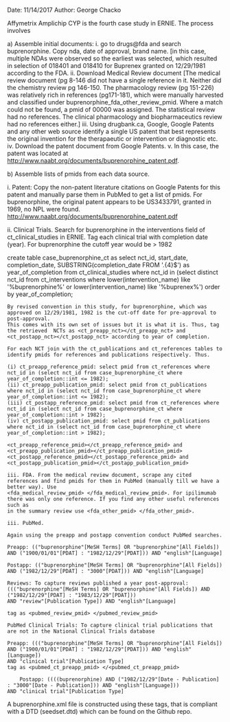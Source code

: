 Date: 11/14/2017
Author: George Chacko

Affymetrix Amplichip CYP  is the fourth case study in ERNIE. The process involves

a) Assemble initial documents: 
   i. go to drugs@fda and search buprenorphine. Copy nda, date of approval, brand name. [in this case, multiple NDAs were observed so the earliest was selected, which resulted in 
   selection of 018401 and 018410 for Buprenex granted on 12/29/1981 according to the FDA.
   ii. Download Medical Review document [The medical review document (pg 8-146 did not have a single reference in it. Neither did the chemistry review pg 146-150. 
   The pharmacology review (pg 151-226) was relatively rich in references (pg171-181), which were manually harvested and classified under buprenorphine_fda_other_review_pmid. Where a 
   match could not be found, a pmid of 00000 was assigned. The statistical review had no references. The clinical pharmacology and biopharmaceutics review had no references either.] 
   iii. Using drugbank.ca, Google, Google Patents and any other web source identify a single US patent that best represents the original invention 
   for the therapaeutic or intervention or diagnostic etc. 
   iv. Download the patent document from Google Patents.
   v. In this case, the patent was located at http://www.naabt.org/documents/buprenorphine_patent.pdf.

b) Assemble lists of pmids from each data source. 

   i. Patent: Copy the non-patent literature citations on Google Patents for this patent and manually parse them in PubMed to get a list of pmids. 
   For buprenorphine, the original patent appears to be US3433791, granted in 1969, no NPL were found. http://www.naabt.org/documents/buprenorphine_patent.pdf

   ii. Clinical Trials. Search for buprenorphine  in the interventions field of ct_clinical_studies in ERNIE. Tag each clinical trial with completion
   date (year). For buprenorphine the cutoff year would be > 1982

   create table case_buprenorphine_ct as select nct_id, start_date, completion_date, SUBSTRING(completion_date FROM '.{4}$') as
   year_of_completion from ct_clinical_studies where nct_id in (select distinct nct_id from ct_interventions where lower(intervention_name) like '%buprenorphine%'
   or lower(intervention_name) like '%buprenex%') order by year_of_completion;


    By revised convention in this study, for buprenorphine, which was approved on 12/29/1981, 1982 is the cut-off date for pre-approval to post-approval. 
    This comes with its own set of issues but it is what it is. Thus, tag the retrieved  NCTs as <ct_preapp_nct></ct_preapp_nct> and 
    <ct_postapp_nct></ct_postapp_nct> according to year of completion.
    
    For each NCT join with the ct_publications and ct_references tables to identify pmids for references and publications respectively. Thus. 
    
    (i) ct_preapp_reference_pmid: select pmid from ct_references where nct_id in (select nct_id from case_buprenorphine_ct where year_of_completion::int <= 1982);
    (ii) ct_preapp_publication_pmid: select pmid from ct_publications where nct_id in (select nct_id from case_buprenorphine_ct where year_of_completion::int <= 1982);  
    (iii) ct_postapp_reference_pmid: select pmid from ct_references where nct_id in (select nct_id from case_buprenorphine_ct where year_of_completion::int > 1982);
    (iv) ct_postapp_publication_pmid: select pmid from ct_publications where nct_id in (select nct_id from case_buprenorphine_ct where year_of_completion::int > 1982);
 
    <ct_preapp_reference_pmid></ct_preapp_reference_pmid> and <ct_preapp_publication_pmid></ct_preapp_publication_pmid>
    <ct_postapp_reference_pmid></ct_postapp_reference_pmid> and <ct_postapp_publication_pmid></ct_postapp_publication_pmid>

    iii. FDA. From the medical review document, scrape any cited references and find pmids for them in PubMed (manually till we have a better way). Use
    <fda_medical_review_pmid> </fda_medical_review_pmid>. For ipilimumab there was only one reference. If you find any other useful references such as 
    in the summary review use <fda_other_pmid> </fda_other_pmid>.

    iii. PubMed. 

    Again using the preapp and postapp convention conduct PubMed searches.

    Preapp: (("buprenorphine"[MeSH Terms] OR "buprenorphine"[All Fields]) AND ("1900/01/01"[PDAT] : "1982/12/29"[PDAT])) AND "english"[Language]

    Postapp: (("buprenorphine"[MeSH Terms] OR "buprenorphine"[All Fields]) AND ("1982/12/29"[PDAT] : "3000"[PDAT])) AND "english"[Language]

    Reviews: To capture reviews published a year post-approval: ((("buprenorphine"[MeSH Terms] OR "buprenorphine"[All Fields]) AND ("1982/12/29"[PDAT] : "1983/12/29"[PDAT])) 
    AND "review"[Publication Type]) AND "english"[Language]

    tag as <pubmed_review_pmid> </pubmed_review_pmid> 

    PubMed Clinical Trials: To capture clinical trial publications that are not in the National Clinical Trials database 
    
	Preapp: ((("buprenorphine"[MeSH Terms] OR "buprenorphine"[All Fields]) AND ("1900/01/01"[PDAT] : "1982/12/29"[PDAT])) AND "english"[Language]) 
	AND "clinical trial"[Publication Type]
 	tag as <pubmed_ct_preapp_pmid> </<pubmed_ct_preapp_pmid>

    	Postapp: ((((buprenorphine) AND ("1982/12/29"[Date - Publication] : "3000"[Date - Publication])) AND "english"[Language])) 
	AND "clinical trial"[Publication Type]

A buprenorphine.xml file is constructed using these tags, that is compliant with a DTD (seedset.dtd) which can be found on the Github repo.



